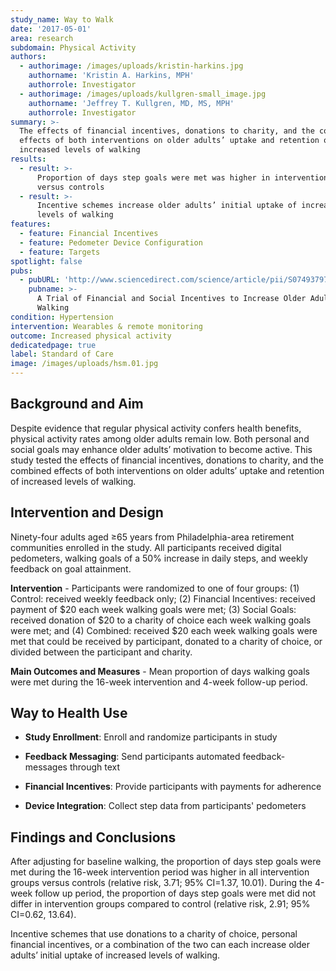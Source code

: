 ```yaml
---
study_name: Way to Walk
date: '2017-05-01'
area: research
subdomain: Physical Activity
authors:
  - authorimage: /images/uploads/kristin-harkins.jpg
    authorname: 'Kristin A. Harkins, MPH'
    authorrole: Investigator
  - authorimage: /images/uploads/kullgren-small_image.jpg
    authorname: 'Jeffrey T. Kullgren, MD, MS, MPH'
    authorrole: Investigator
summary: >-
  The effects of financial incentives, donations to charity, and the combined
  effects of both interventions on older adults’ uptake and retention of
  increased levels of walking
results:
  - result: >-
      Proportion of days step goals were met was higher in intervention groups
      versus controls
  - result: >-
      Incentive schemes increase older adults’ initial uptake of increased
      levels of walking
features:
  - feature: Financial Incentives
  - feature: Pedometer Device Configuration
  - feature: Targets
spotlight: false
pubs:
  - pubURL: 'http://www.sciencedirect.com/science/article/pii/S0749379716306122'
    pubname: >-
      A Trial of Financial and Social Incentives to Increase Older Adults’
      Walking
condition: Hypertension
intervention: Wearables & remote monitoring
outcome: Increased physical activity
dedicatedpage: true
label: Standard of Care 
image: /images/uploads/hsm.01.jpg
---
```

## Background and Aim

Despite evidence that regular physical activity confers health benefits, physical activity rates among older adults remain low. Both personal and social goals may enhance older adults’ motivation to become active. This study tested the effects of financial incentives, donations to charity, and the combined effects of both interventions on older adults’ uptake and retention of increased levels of walking.

## Intervention and Design

Ninety-four adults aged ≥65 years from Philadelphia-area retirement communities enrolled in the study. All participants received digital pedometers, walking goals of a 50% increase in daily steps, and weekly feedback on goal attainment. 

**Intervention** - Participants were randomized to one of four groups: (1) Control: received weekly feedback only; (2) Financial Incentives: received payment of $20 each week walking goals were met; (3) Social Goals: received donation of $20 to a charity of choice each week walking goals were met; and (4) Combined: received $20 each week walking goals were met that could be received by participant, donated to a charity of choice, or divided between the participant and charity.

**Main Outcomes and Measures** - Mean proportion of days walking goals were met during the 16-week intervention and 4-week follow-up period.

## Way to Health Use

- **Study Enrollment**: Enroll and randomize participants in study

- **Feedback Messaging**: Send participants automated feedback-messages through text

- **Financial Incentives**: Provide participants with payments for adherence

- **Device Integration**: Collect step data from participants' pedometers

## Findings and Conclusions

After adjusting for baseline walking, the proportion of days step goals were met during the 16-week intervention period was higher in all intervention groups versus controls (relative risk, 3.71; 95% CI=1.37, 10.01). During the 4-week follow up period, the proportion of days step goals were met did not differ in intervention groups compared to control (relative risk, 2.91; 95% CI=0.62, 13.64).

Incentive schemes that use donations to a charity of choice, personal financial incentives, or a combination of the two can each increase older adults’ initial uptake of increased levels of walking.
